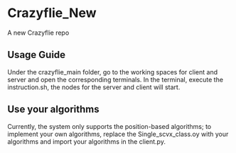 # Crazyflie_New
A new Crazyflie repo


## Usage Guide
Under the crazyflie_main folder, go to the working spaces for client and server and open the corresponding terminals. In the terminal, execute the instruction.sh, the nodes for the server and client will start.


## Use your algorithms 
Currently, the system only supports the position-based algorithms; to implement your own algorithms, replace the Single_scvx_class.oy with your algorithms and import your algorithms in the client.py. 


